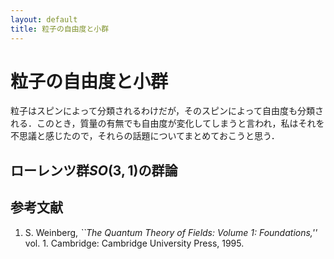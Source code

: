 ```yaml
---
layout: default
title: 粒子の自由度と小群
---
```


# 粒子の自由度と小群

粒子はスピンによって分類されるわけだが，そのスピンによって自由度も分類される．このとき，質量の有無でも自由度が変化してしまうと言われ，私はそれを不思議と感じたので，それらの話題についてまとめておこうと思う．

## ローレンツ群$SO(3,1)$の群論


## 参考文献

1. S. Weinberg, *``The Quantum Theory of Fields: Volume 1: Foundations,''* vol. 1. Cambridge: Cambridge University Press, 1995.
